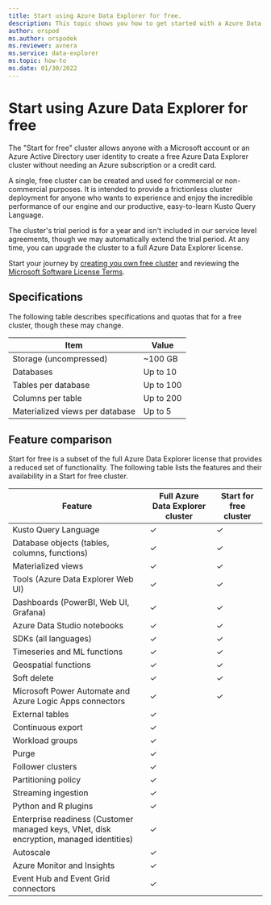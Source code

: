 ```yaml
---
title: Start using Azure Data Explorer for free.
description: This topic shows you how to get started with a Azure Data Explorer cluster.
author: orspod
ms.author: orspodek
ms.reviewer: avnera
ms.service: data-explorer
ms.topic: how-to
ms.date: 01/30/2022
---
```


# Start using Azure Data Explorer for free

The "Start for free" cluster allows anyone with a Microsoft account or an Azure Active Directory user identity to create a free Azure Data Explorer cluster without needing an Azure subscription or a credit card.

A single, free cluster can be created and used for commercial or non-commercial purposes. It is intended to provide a frictionless cluster deployment for anyone who wants to experience and enjoy the incredible performance of our engine and our productive, easy-to-learn Kusto Query Language.

The cluster's trial period is for a year and isn't included in our service level agreements, though we may automatically extend the trial period. At any time, you can upgrade the cluster to a full Azure Data Explorer license.

Start your journey by [creating you own free cluster](http://aka.ms/kustofree) and reviewing the [Microsoft Software License Terms](http://aka.ms/kustofreeeula).

## Specifications

The following table describes specifications and quotas that for a free cluster, though these may change.

| Item | Value |
|--|--|
| Storage (uncompressed) | ~100 GB |
| Databases | Up to 10 |
| Tables per database | Up to 100 |
| Columns per table | Up to 200 |
| Materialized views per database | Up to 5 |

## Feature comparison

Start for free is a subset of the full Azure Data Explorer license that provides a reduced set of functionality. The following table lists the features and their availability in a Start for free cluster.

| Feature | Full Azure Data Explorer cluster | Start for free cluster |
|--|--|--|
| Kusto Query Language | &check; | &check; |
| Database objects (tables, columns, functions) | &check; | &check; |
| Materialized views | &check; | &check; |
| Tools (Azure Data Explorer Web UI) | &check; | &check; |
| Dashboards (PowerBI, Web UI, Grafana) | &check; | &check; |
| Azure Data Studio notebooks | &check; | &check; |
| SDKs (all languages) | &check; | &check; |
| Timeseries and ML functions | &check; | &check; |
| Geospatial functions | &check; | &check; |
| Soft delete | &check; | &check; |
| Microsoft Power Automate and Azure Logic Apps connectors | &check; | &check; |
| External tables | &check; | |
| Continuous export | &check; | |
| Workload groups | &check; | |
| Purge | &check; | |
| Follower clusters | &check; | |
| Partitioning policy | &check; | |
| Streaming ingestion | &check; | |
| Python and R plugins | &check; | |
| Enterprise readiness (Customer managed keys, VNet, disk encryption, managed identities) | &check; | |
| Autoscale | &check; | |
| Azure Monitor and Insights | &check; | |
| Event Hub and Event Grid connectors | &check; | |

